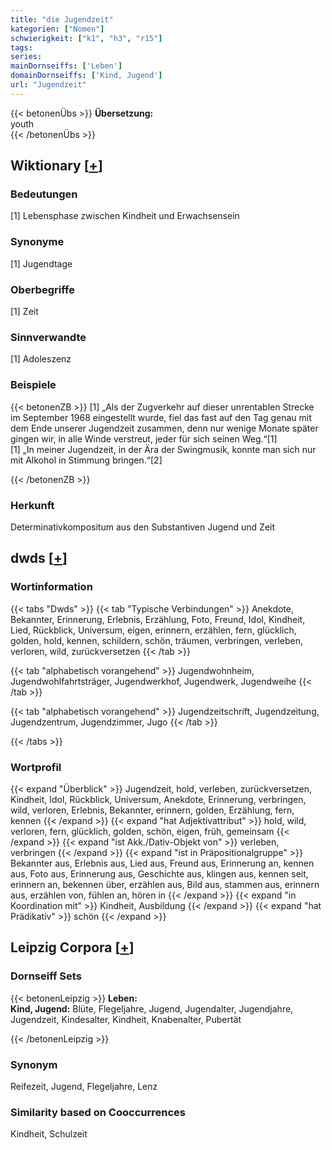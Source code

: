 ```yaml
---
title: "die Jugendzeit"
kategorien: ["Nomen"]
schwierigkeit: ["k1", "h3", "r15"]
tags:
series:
mainDornseiffs: ['Leben']
domainDornseiffs: ['Kind, Jugend']
url: "Jugendzeit"
---
```


{{< betonenÜbs >}}
**Übersetzung:**  
youth  
{{< /betonenÜbs >}}

## Wiktionary [[+](https://de.wiktionary.org/wiki/Jugendzeit)]

### Bedeutungen
[1] Lebensphase zwischen Kindheit und Erwachsensein  

### Synonyme
[1] Jugendtage  

### Oberbegriffe
[1] Zeit  

### Sinnverwandte
[1] Adoleszenz  

### Beispiele
{{< betonenZB >}}
[1] „Als der Zugverkehr auf dieser unrentablen Strecke im September 1968 eingestellt wurde, fiel das fast auf den Tag genau mit dem Ende unserer Jugendzeit zusammen, denn nur wenige Monate später gingen wir, in alle Winde verstreut, jeder für sich seinen Weg.“[1]  
[1] „In meiner Jugendzeit, in der Ära der Swingmusik, konnte man sich nur mit Alkohol in Stimmung bringen.“[2]  

{{< /betonenZB >}}
### Herkunft
Determinativkompositum aus den Substantiven Jugend und Zeit  



## dwds [[+](https://www.dwds.de/wb/Jugendzeit)]

### Wortinformation
{{< tabs "Dwds" >}}
{{< tab "Typische Verbindungen" >}}
Anekdote, Bekannter, Erinnerung, Erlebnis, Erzählung, Foto, Freund, Idol, Kindheit, Lied, Rückblick, Universum, eigen, erinnern, erzählen, fern, glücklich, golden, hold, kennen, schildern, schön, träumen, verbringen, verleben, verloren, wild, zurückversetzen
{{< /tab >}}

{{< tab "alphabetisch vorangehend" >}}
Jugendwohnheim, Jugendwohlfahrtsträger, Jugendwerkhof, Jugendwerk, Jugendweihe
{{< /tab >}}

{{< tab "alphabetisch vorangehend" >}}
Jugendzeitschrift, Jugendzeitung, Jugendzentrum, Jugendzimmer, Jugo
{{< /tab >}}

{{< /tabs >}}

### Wortprofil
{{< expand "Überblick" >}} Jugendzeit, hold, verleben, zurückversetzen, Kindheit, Idol, Rückblick, Universum, Anekdote, Erinnerung, verbringen, wild, verloren, Erlebnis, Bekannter, erinnern, golden, Erzählung, fern, kennen {{< /expand >}}
{{< expand "hat Adjektivattribut" >}} hold, wild, verloren, fern, glücklich, golden, schön, eigen, früh, gemeinsam {{< /expand >}}
{{< expand "ist Akk./Dativ-Objekt von" >}} verleben, verbringen {{< /expand >}}
{{< expand "ist in Präpositionalgruppe" >}} Bekannter aus, Erlebnis aus, Lied aus, Freund aus, Erinnerung an, kennen aus, Foto aus, Erinnerung aus, Geschichte aus, klingen aus, kennen seit, erinnern an, bekennen über, erzählen aus, Bild aus, stammen aus, erinnern aus, erzählen von, fühlen an, hören in {{< /expand >}}
{{< expand "in Koordination mit" >}} Kindheit, Ausbildung {{< /expand >}}
{{< expand "hat Prädikativ" >}} schön {{< /expand >}}

## Leipzig Corpora [[+](https://corpora.uni-leipzig.de/en/res?word=Jugendzeit&corpusId=deu_newscrawl-public_2018)]

### Dornseiff Sets
{{< betonenLeipzig >}}
**Leben:**  
**Kind, Jugend:** Blüte, Flegeljahre, Jugend, Jugendalter, Jugendjahre, Jugendzeit, Kindesalter, Kindheit, Knabenalter, Pubertät  

{{< /betonenLeipzig >}}

### Synonym
Reifezeit, Jugend, Flegeljahre, Lenz


### Similarity based on Cooccurrences
Kindheit, Schulzeit

